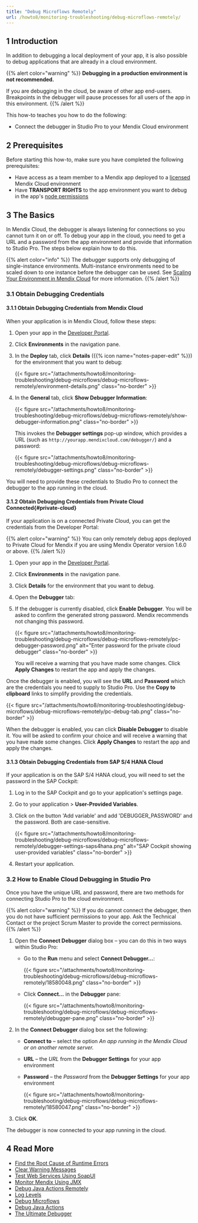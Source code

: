 ```yaml
---
title: "Debug Microflows Remotely"
url: /howto8/monitoring-troubleshooting/debug-microflows-remotely/
---
```


## 1 Introduction

In addition to debugging a local deployment of your app, it is also possible to debug applications that are already in a cloud environment.

{{% alert color="warning" %}}
**Debugging in a production environment is not recommended.**

If you are debugging in the cloud, be aware of other app end-users. Breakpoints in the debugger will pause processes for all users of the app in this environment.
{{% /alert %}}

This how-to teaches you how to do the following:

* Connect the debugger in Studio Pro to your Mendix Cloud environment

## 2 Prerequisites

Before starting this how-to, make sure you have completed the following prerequisites:

* Have access as a team member to a Mendix app deployed to a [licensed](/developerportal/deploy/licensing-apps/) Mendix Cloud environment
* Have **TRANSPORT RIGHTS** to the app environment you want to debug in the app's [node permissions](/developerportal/deploy/node-permissions/)

## 3 The Basics

In Mendix Cloud, the debugger is always listening for connections so you cannot turn it on or off. To debug your app in the cloud, you need to get a URL and a password from the app environment and provide that information to Studio Pro. The steps below explain how to do this.

{{% alert color="info" %}}
The debugger supports only debugging of single-instance environments. Multi-instance environments need to be scaled down to one instance before the debugger can be used. See [Scaling Your Environment in Mendix Cloud](/developerportal/deploy/scale-environment/) for more information.
{{% /alert %}}

### 3.1 Obtain Debugging Credentials

#### 3.1.1 Obtain Debugging Credentials from Mendix Cloud

When your application is in Mendix Cloud, follow these steps:

1. Open your app in the [Developer Portal](https://home.mendix.com).

2. Click **Environments** in the navigation pane.

3. In the **Deploy** tab, click **Details** ({{% icon name="notes-paper-edit" %}}) for the environment that you want to debug:

    {{< figure src="/attachments/howto8/monitoring-troubleshooting/debug-microflows/debug-microflows-remotely/environment-details.png" class="no-border" >}}

4. In the **General** tab, click **Show Debugger Information**:

    {{< figure src="/attachments/howto8/monitoring-troubleshooting/debug-microflows/debug-microflows-remotely/show-debugger-information.png" class="no-border" >}}

    This invokes the **Debugger settings** pop-up window, which provides a URL (such as `http://yourapp.mendixcloud.com/debugger/`) and a password:

    {{< figure src="/attachments/howto8/monitoring-troubleshooting/debug-microflows/debug-microflows-remotely/debugger-settings.png" class="no-border" >}}

You will need to provide these credentials to Studio Pro to connect the debugger to the app running in the cloud.

#### 3.1.2 Obtain Debugging Credentials from Private Cloud Connected{#private-cloud}

If your application is on a connected Private Cloud, you can get the credentials from the Developer Portal:

{{% alert color="warning" %}}
You can only remotely debug apps deployed to Private Cloud for Mendix if you are using Mendix Operator version 1.6.0 or above.
{{% /alert %}}

1. Open your app in the [Developer Portal](https://home.mendix.com).

2. Click **Environments** in the navigation pane.

3. Click **Details** for the environment that you want to debug.

4. Open the **Debugger** tab:

5. If the debugger is currently disabled, click **Enable Debugger**. You will be asked to confirm the generated strong password. Mendix recommends not changing this password.

    {{< figure src="/attachments/howto8/monitoring-troubleshooting/debug-microflows/debug-microflows-remotely/pc-debugger-password.png" alt="Enter password for the private cloud debugger" class="no-border" >}}

    You will receive a warning that you have made some changes. Click **Apply Changes** to restart the app and apply the changes.

Once the debugger is enabled, you will see the **URL** and **Password** which are the credentials you need to supply to Studio Pro. Use the **Copy to clipboard** links to simplify providing the credentials.

{{< figure src="/attachments/howto8/monitoring-troubleshooting/debug-microflows/debug-microflows-remotely/pc-debug-tab.png" class="no-border" >}}

When the debugger is enabled, you can click **Disable Debugger** to disable it. You will be asked to confirm your choice and will receive a warning that you have made some changes. Click **Apply Changes** to restart the app and apply the changes.

#### 3.1.3 Obtain Debugging Credentials from SAP S/4 HANA Cloud

If your application is on the SAP S/4 HANA cloud, you will need to set the password in the SAP Cockpit:

1. Log in to the SAP Cockpit and go to your application's settings page.

2. Go to your application > **User-Provided Variables**.

3. Click on the button 'Add variable' and add 'DEBUGGER_PASSWORD' and the password. Both are case-sensitive.

    {{< figure src="/attachments/howto8/monitoring-troubleshooting/debug-microflows/debug-microflows-remotely/debugger-settings-saps4hana.png" alt="SAP Cockpit showing user-provided variables" class="no-border" >}}

4. Restart your application.

### 3.2 How to Enable Cloud Debugging in Studio Pro

Once you have the unique URL and password, there are two methods for connecting Studio Pro to the cloud environment. 

{{% alert color="warning" %}}
If you do cannot connect the debugger, then you do not have sufficient permissions to your app. Ask the Technical Contact or the project Scrum Master to provide the correct permissions.
{{% /alert %}}

1. Open the **Connect Debugger** dialog box – you can do this in two ways within Studio Pro:

    * Go to the **Run** menu and select **Connect Debugger…**:

        {{< figure src="/attachments/howto8/monitoring-troubleshooting/debug-microflows/debug-microflows-remotely/18580048.png" class="no-border" >}}
        
    * Click **Connect…** in the **Debugger** pane:

        {{< figure src="/attachments/howto8/monitoring-troubleshooting/debug-microflows/debug-microflows-remotely/debugger-pane.png" class="no-border" >}}

2. In the **Connect Debugger** dialog box set the following:

    * **Connect to** – select the option *An app running in the Mendix Cloud or on another remote server.*
    * **URL** – the *URL* from the **Debugger Settings** for your app environment
    * **Password** – the *Password* from the **Debugger Settings** for your app environment

        {{< figure src="/attachments/howto8/monitoring-troubleshooting/debug-microflows/debug-microflows-remotely/18580047.png" class="no-border" >}}

3. Click **OK**.

The debugger is now connected to your app running in the cloud.

## 4 Read More

* [Find the Root Cause of Runtime Errors](/howto8/monitoring-troubleshooting/finding-the-root-cause-of-runtime-errors/)
* [Clear Warning Messages](/howto8/monitoring-troubleshooting/clear-warning-messages/)
* [Test Web Services Using SoapUI](/howto8/integration/testing-web-services-using-soapui/)
* [Monitor Mendix Using JMX](/howto8/monitoring-troubleshooting/monitoring-mendix-using-jmx/)
* [Debug Java Actions Remotely](/howto8/monitoring-troubleshooting/debug-java-actions-remotely/)
* [Log Levels](/howto8/monitoring-troubleshooting/log-levels/)
* [Debug Microflows](/howto8/monitoring-troubleshooting/debug-microflows/)
* [Debug Java Actions](/howto8/monitoring-troubleshooting/debug-java-actions/)
* [The Ultimate Debugger](https://www.mendix.com/tech-blog/the-ultimate-debugger/) 
